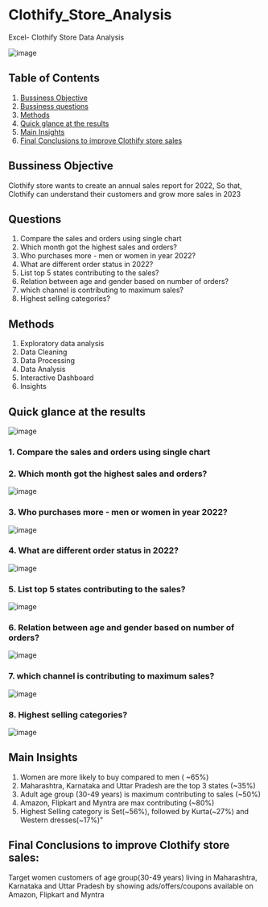 # Clothify_Store_Analysis
Excel- Clothify Store Data Analysis

![image](https://user-images.githubusercontent.com/98311517/226190344-f7c38b7d-3722-48f1-b9d0-0c5f347c8310.png)

## **Table of Contents** 
1. [Bussiness Objective](https://github.com/sprshsneh/Clothify_Store_Analysis/edit/master/README.md#bussiness-objective)
2. [Bussiness questions](https://github.com/sprshsneh/Clothify_Store_Analysis/edit/master/README.md#questions)
3. [Methods](https://github.com/sprshsneh/Clothify_Store_Analysis/edit/master/README.md#methods)
4. [Quick glance at the results](https://github.com/sprshsneh/Clothify_Store_Analysis/edit/master/README.md#Quick-glance-at-the-results)
5. [Main Insights](https://github.com/sprshsneh/Clothify_Store_Analysis/edit/master/README.md#Main-Insights)
6. [Final Conclusions to improve Clothify store sales](https://github.com/sprshsneh/Clothify_Store_Analysis/edit/master/README.md#Final-Conclusions-to-improve-Clothify-store-sales)

## **Bussiness Objective**
Clothify store wants to create an annual sales report for 2022, So that, Clothify can understand their customers and grow more sales in 2023

## **Questions**
1. Compare the sales and orders using single chart
2. Which month got the highest sales and orders?
3. Who purchases more - men or women in year 2022?
4. What are different order status in 2022?
5. List top 5 states contributing to the sales?
6. Relation between age and gender based on number of orders?
7. which channel is contributing to maximum sales?
8. Highest selling categories?

## **Methods**
1. Exploratory data analysis
2. Data Cleaning
3. Data Processing
4. Data Analysis
5. Interactive Dashboard
6. Insights

## **Quick glance at the results**
![image](https://user-images.githubusercontent.com/98311517/226191009-fbc73671-fce5-4dff-ba4f-1691e8b21141.png)
 
 ### 1. Compare the sales and orders using single chart
 ### 2. Which month got the highest sales and orders?
![image](https://user-images.githubusercontent.com/98311517/226191095-71bf6a7d-1125-4bc9-a8c6-d83428212ea1.png)

### 3. Who purchases more - men or women in year 2022?
![image](https://user-images.githubusercontent.com/98311517/226191106-d64a8a99-afb6-4a17-a485-295b366c8fe7.png)

### 4. What are different order status in 2022?
![image](https://user-images.githubusercontent.com/98311517/226191112-109dded0-fff3-4d85-a25a-0072d8a2dd09.png)

### 5. List top 5 states contributing to the sales?
![image](https://user-images.githubusercontent.com/98311517/226191158-0bc65908-f729-421e-81cb-81896787b4a0.png)

### 6. Relation between age and gender based on number of orders?
![image](https://user-images.githubusercontent.com/98311517/226191163-36b48a8d-3655-451f-8943-96443bb1fb42.png)

### 7. which channel is contributing to maximum sales?
![image](https://user-images.githubusercontent.com/98311517/226191189-244cb062-da30-44c2-9dc7-37626c948648.png)

### 8. Highest selling categories?
![image](https://user-images.githubusercontent.com/98311517/226191200-7f75940f-e105-4214-a22b-14b3b46d19d7.png)



## **Main Insights**
1. Women are more likely to buy compared to men ( ~65%)
2. Maharashtra, Karnataka and Uttar Pradesh are the top 3 states (~35%)
3. Adult age group (30-49 years) is maximum contributing to sales (~50%)
4. Amazon, Flipkart and Myntra are max contributing (~80%)
5. Highest Selling category is Set(~56%), followed by Kurta(~27%) and Western dresses(~17%)"


## **Final Conclusions to improve Clothify store sales:**
Target women customers of age group(30-49 years) living in Maharashtra, Karnataka and Uttar Pradesh by showing ads/offers/coupons available on Amazon, Flipkart and Myntra



